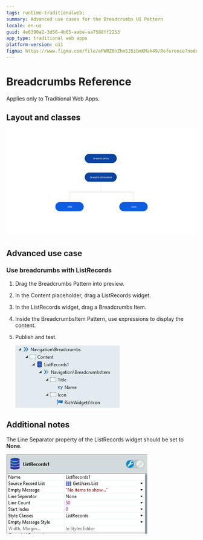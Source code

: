 ```yaml
---
tags: runtime-traditionalweb; 
summary: Advanced use cases for the Breadcrumbs UI Pattern
locale: en-us
guid: 4e6390a2-3d56-4b65-aabe-aa7588ff2253
app_type: traditional web apps
platform-version: o11
figma: https://www.figma.com/file/eFWRZ0nZhm5J5ibmKMak49/Reference?node-id=615:395
---
```


# Breadcrumbs Reference

<div class="info" markdown="1">

Applies only to Traditional Web Apps.

</div>

## Layout and classes

![](<images/breadcrumbs-3-diag.png>)

## Advanced use case

### Use breadcrumbs with ListRecords

1. Drag the Breadcrumbs Pattern into preview.

1. In the Content placeholder, drag a ListRecords widget.

1. In the ListRecords widget, drag a Breadcrumbs Item.

1. Inside the BreadcrumbsItem Pattern, use expressions to display the content.

1. Publish and test.

    ![](<images/breadcrumbs-4-ss.png>)

## Additional notes

The Line Separator property of the ListRecords widget should be set to **None**.

![](<images/breadcrumbs-5-ss.png>)